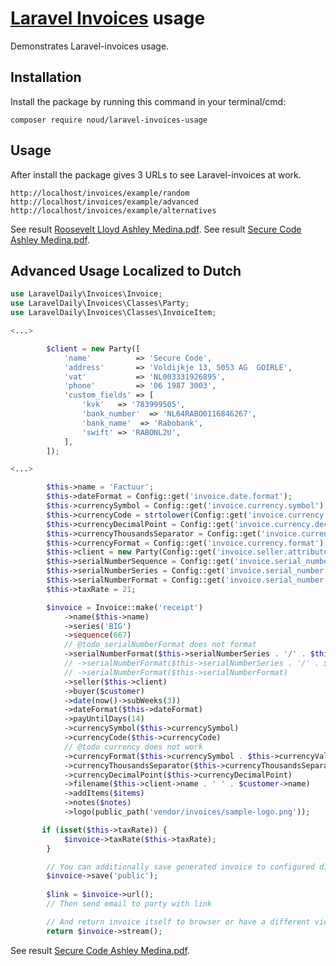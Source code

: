 # [Laravel Invoices](http://github.com/LaravelDaily/laravel-invoices) usage

Demonstrates Laravel-invoices usage.

## Installation

Install the package by running this command in your terminal/cmd:
```
composer require noud/laravel-invoices-usage
```

## Usage

After install the package gives 3 URLs to see Laravel-invoices at work.
```
http://localhost/invoices/example/random
http://localhost/invoices/example/advanced
http://localhost/invoices/example/alternatives
```
See result [Roosevelt Lloyd Ashley Medina.pdf](docs/examples/Roosevelt%20Lloyd%20Ashley%20Medina.pdf).
See result [Secure Code Ashley Medina.pdf](docs/examples/Secure%20Lloyd%20Ashley%20Medina.pdf).

## Advanced Usage Localized to Dutch

``` php
use LaravelDaily\Invoices\Invoice;
use LaravelDaily\Invoices\Classes\Party;
use LaravelDaily\Invoices\Classes\InvoiceItem;

<...>

        $client = new Party([
            'name'          => 'Secure Code',
            'address'       => 'Voldijkje 13, 5053 AG  GOIRLE',
            'vat'           => 'NL003331926895',
            'phone'         => '06 1987 3003',
            'custom_fields' => [
                'kvk'   => '783999505',
                'bank_number'  => 'NL64RABO0116846267',
                'bank_name'  => 'Rabobank',
                'swift' => 'RABONL2U',
            ],
        ]);

<...>

        $this->name = 'Factuur';
        $this->dateFormat = Config::get('invoice.date.format');
        $this->currencySymbol = Config::get('invoice.currency.symbol');
        $this->currencyCode = strtolower(Config::get('invoice.currency.code'));
        $this->currencyDecimalPoint = Config::get('invoice.currency.decimal_point');
        $this->currencyThousandsSeparator = Config::get('invoice.currency.thousands_separator');
        $this->currencyFormat = Config::get('invoice.currency.format');
        $this->client = new Party(Config::get('invoice.seller.attributes'));
        $this->serialNumberSequence = Config::get('invoice.serial_number.sequence');
        $this->serialNumberSeries = Config::get('invoice.serial_number.series');
        $this->serialNumberFormat = Config::get('invoice.serial_number.format');
        $this->taxRate = 21;

        $invoice = Invoice::make('receipt')
            ->name($this->name)
            ->series('BIG')
            ->sequence(667)
            // @todo serialNumberFormat does not format
            ->serialNumberFormat($this->serialNumberSeries . '/' . $this->serialNumberSequence)
            // ->serialNumberFormat($this->serialNumberSeries . '/' . $this->serialNumberSequence)
            // ->serialNumberFormat($this->serialNumberFormat)
            ->seller($this->client)
            ->buyer($customer)
            ->date(now()->subWeeks(3))
            ->dateFormat($this->dateFormat)
            ->payUntilDays(14)
            ->currencySymbol($this->currencySymbol)
            ->currencyCode($this->currencyCode)
            // @todo currency does not work
            ->currencyFormat($this->currencySymbol . $this->currencyValue)
            ->currencyThousandsSeparator($this->currencyThousandsSeparator)
            ->currencyDecimalPoint($this->currencyDecimalPoint)
            ->filename($this->client->name . ' ' . $customer->name)
            ->addItems($items)
            ->notes($notes)
            ->logo(public_path('vendor/invoices/sample-logo.png'));

       if (isset($this->taxRate)) {
            $invoice->taxRate($this->taxRate);
        }

        // You can additionally save generated invoice to configured disk
        $invoice->save('public');
            
        $link = $invoice->url();
        // Then send email to party with link

        // And return invoice itself to browser or have a different view
        return $invoice->stream();
```

See result [Secure Code Ashley Medina.pdf](docs/Secure%20Lloyd%20Ashley%20Medina%20(nl).pdf).